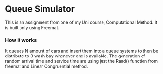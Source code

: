 # Queue Simulator
This is an assignment from one of my Uni course, Computational Method. It is built only using Freemat. 
### How it works
It queues N amount of cars and insert them into a queue systems to then be distribute to 3 wash bay whenever one is available. The generation of random arrival time and service time are using just the Rand() function from freemat and Linear Congruential method.
